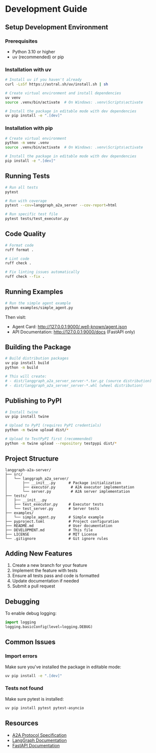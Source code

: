 # Development Guide

## Setup Development Environment

### Prerequisites

- Python 3.10 or higher
- uv (recommended) or pip

### Installation with uv

```bash
# Install uv if you haven't already
curl -LsSf https://astral.sh/uv/install.sh | sh

# Create virtual environment and install dependencies
uv venv
source .venv/bin/activate  # On Windows: .venv\Scripts\activate

# Install the package in editable mode with dev dependencies
uv pip install -e ".[dev]"
```

### Installation with pip

```bash
# Create virtual environment
python -m venv .venv
source .venv/bin/activate  # On Windows: .venv\Scripts\activate

# Install the package in editable mode with dev dependencies
pip install -e ".[dev]"
```

## Running Tests

```bash
# Run all tests
pytest

# Run with coverage
pytest --cov=langgraph_a2a_server --cov-report=html

# Run specific test file
pytest tests/test_executor.py
```

## Code Quality

```bash
# Format code
ruff format .

# Lint code
ruff check .

# Fix linting issues automatically
ruff check --fix .
```

## Running Examples

```bash
# Run the simple agent example
python examples/simple_agent.py
```

Then visit:
- Agent Card: http://127.0.0.1:9000/.well-known/agent.json
- API Documentation: http://127.0.0.1:9000/docs (FastAPI only)

## Building the Package

```bash
# Build distribution packages
uv pip install build
python -m build

# This will create:
# - dist/langgraph_a2a_server_server-*.tar.gz (source distribution)
# - dist/langgraph_a2a_server_server-*.whl (wheel distribution)
```

## Publishing to PyPI

```bash
# Install twine
uv pip install twine

# Upload to PyPI (requires PyPI credentials)
python -m twine upload dist/*

# Upload to TestPyPI first (recommended)
python -m twine upload --repository testpypi dist/*
```

## Project Structure

```
langgraph-a2a-server/
├── src/
│   └── langgraph_a2a_server/
│       ├── __init__.py      # Package initialization
│       ├── executor.py       # A2A executor implementation
│       └── server.py         # A2A server implementation
├── tests/
│   ├── __init__.py
│   ├── test_executor.py     # Executor tests
│   └── test_server.py       # Server tests
├── examples/
│   └── simple_agent.py      # Simple example
├── pyproject.toml           # Project configuration
├── README.md                # User documentation
├── DEVELOPMENT.md           # This file
├── LICENSE                  # MIT License
└── .gitignore               # Git ignore rules
```

## Adding New Features

1. Create a new branch for your feature
2. Implement the feature with tests
3. Ensure all tests pass and code is formatted
4. Update documentation if needed
5. Submit a pull request

## Debugging

To enable debug logging:

```python
import logging
logging.basicConfig(level=logging.DEBUG)
```

## Common Issues

### Import errors

Make sure you've installed the package in editable mode:
```bash
uv pip install -e ".[dev]"
```

### Tests not found

Make sure pytest is installed:
```bash
uv pip install pytest pytest-asyncio
```

## Resources

- [A2A Protocol Specification](https://github.com/google/a2a)
- [LangGraph Documentation](https://langchain-ai.github.io/langgraph/)
- [FastAPI Documentation](https://fastapi.tiangolo.com/)
